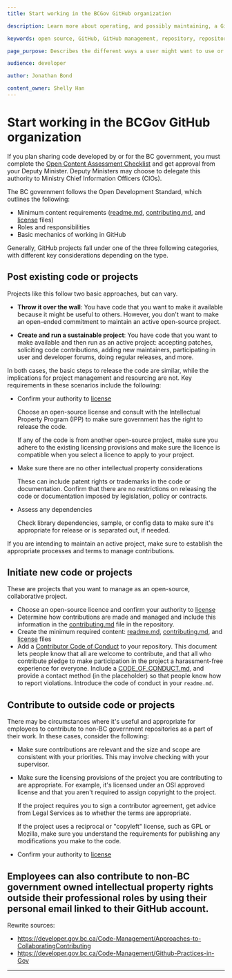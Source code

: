 ```yaml
---
title: Start working in the BCGov GitHub organization

description: Learn more about operating, and possibly maintaining, a GitHub Repository in Gov.

keywords: open source, GitHub, GitHub management, repository, repository management

page_purpose: Describes the different ways a user might want to use or maintain and GitHub project and the requirements

audience: developer

author: Jonathan Bond

content_owner: Shelly Han
---
```


# Start working in the BCGov GitHub organization

If you plan sharing code developed by or for the BC government, you must complete the [Open Content Assessment Checklist](checklist.md) and get approval from your Deputy Minister. Deputy Ministers may choose to delegate this authority to Ministry Chief Information Officers (CIOs).

The BC government follows the Open Development Standard, which outlines the following:
* Minimum content requirements ([readme.md](../BC-Gov-Org-HowTo/SAMPLE-README.md), [contributing.md](../BC-Gov-Org-HowTo/SAMPLE-CONTRIBUTING.md), and [license](../BC-Gov-Org-HowTo/using-licenses.md) files)
* Roles and responsibilities
* Basic mechanics of working in GitHub

Generally, GitHub projects fall under one of the three following categories, with different key considerations depending on the type.

## Post existing code or projects

Projects like this follow two basic approaches, but can vary.

* **Throw it over the wall**: You have code that you want to make it available because it might be useful to others. However, you don't want to make an open-ended commitment to maintain an active open-source project.

* **Create and run a sustainable project**: You have code that you want to make available and then run as an active project: accepting patches, soliciting code contributions, adding new maintainers, participating in user and developer forums, doing regular releases, and more.

In both cases, the basic steps to release the code are similar, while the implications for project management and resourcing are not. Key requirements in these scenarios include the following:

- Confirm your authority to [license](license-your-project.md)

	Choose an open-source license and consult with the Intellectual Property Program (IPP) to make sure government has the right to release the code.

	If any of the code is from another open-source project, make sure you adhere to the existing licensing provisions and make sure the licence is compatible when you select a licence to apply to your project.

- Make sure there are no other intellectual property considerations

	These can include patent rights or trademarks in the code or documentation. Confirm that there are no restrictions on releasing the code or documentation imposed by legislation, policy or contracts.

- Assess any dependencies

	Check library dependencies, sample, or config data to make sure it's appropriate for release or is separated out, if needed.

If you are intending to maintain an active project, make sure to establish the appropriate processes and terms to manage contributions.

## Initiate new code or projects

These are projects that you want to manage as an open-source, collaborative project.

- Choose an open-source licence and confirm your authority to [license](license-your-project.md)
- Determine how contributions are made and managed and include this information in the [contributing.md](../BC-Gov-Org-HowTo/SAMPLE-CONTRIBUTING.md) file in the repository.
- Create the minimum required content: [readme.md](../BC-Gov-Org-HowTo/SAMPLE-README.md), [contributing.md](../BC-Gov-Org-HowTo/SAMPLE-CONTRIBUTING.md), and [license](../BC-Gov-Org-HowTo/using-licenses.md) files
- Add a [Contributor Code of Conduct](http://contributor-covenant.org/) to your repository. This document lets people know that all are welcome to contribute, and that all who contribute pledge to make participation in the project a harassment-free experience for everyone. Include a [CODE_OF_CONDUCT.md](../BC-Gov-Org-HowTo/SAMPLE-CODE_OF_CONDUCT.md), and provide a contact method (in the placeholder) so that people know how to report violations. Introduce the code of conduct in your `readme.md`.

## Contribute to outside code or projects

There may be circumstances where it's useful and appropriate for employees to contribute to non-BC government repositories as a part of their work. In these cases, consider the following:

- Make sure contributions are relevant and the size and scope are consistent with your priorities. This may involve checking with your supervisor.
- Make sure the licensing provisions of the project you are contributing to are appropriate. For example, it's licensed under an OSI approved license and that you aren't required to assign copyright to the project.

	If the project requires you to sign a contributor agreement, get advice from Legal Services as to whether the terms are appropriate.

	If the project uses a reciprocal or "copyleft" license, such as GPL or Mozilla, make sure you understand the requirements for publishing any modifications you make to the code.

- Confirm your authority to [license](license-your-project.md)

Employees can also contribute to non-BC government owned intellectual property rights outside their professional roles by using their personal email linked to their GitHub account.
---
Rewrite sources:
* https://developer.gov.bc.ca/Code-Management/Approaches-to-CollaboratingContributing
* https://developer.gov.bc.ca/Code-Management/Github-Practices-in-Gov
---
